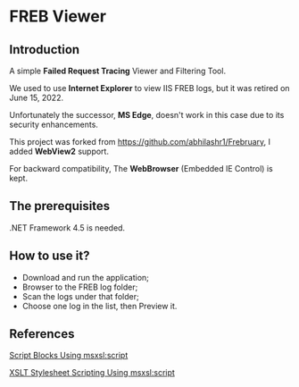 # FREB Viewer

## Introduction

A simple **Failed Request Tracing** Viewer and Filtering Tool.

We used to use **Internet Explorer** to view IIS FREB logs, but it was retired on June 15, 2022.

Unfortunately the successor, **MS Edge**, doesn't work in this case due to its security enhancements.

This project was forked from https://github.com/abhilashr1/Frebruary, I added **WebView2** support.

For backward compatibility, The **WebBrowser** (Embedded IE Control) is kept.

## The prerequisites

.NET Framework 4.5 is needed.

## How to use it?

- Download and run the application;
- Browser to the FREB log folder;
- Scan the logs under that folder;
- Choose one log in the list, then Preview it.

## References

[Script Blocks Using msxsl:script](https://learn.microsoft.com/en-us/dotnet/standard/data/xml/script-blocks-using-msxsl-script)

[XSLT Stylesheet Scripting Using <msxsl:script>](https://github.com/foxbot/dotnet-docs/blob/master/docs/standard/data/xml/xslt-stylesheet-scripting-using-msxsl-script.md)